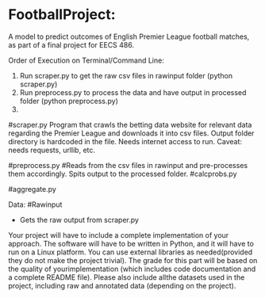 # FootballProject: 

A model to predict outcomes of English Premier League football matches, as part of a final project for EECS 486.

Order of Execution on Terminal/Command Line:
1. Run scraper.py to get the raw csv files in rawinput folder (python scraper.py)
2. Run preprocess.py to process the data and have output in processed folder (python preprocess.py)
3. 

#scraper.py
Program that crawls the betting data website for relevant data regarding the Premier League and downloads it into csv files. Output folder directory is hardcoded in the file. Needs internet access to run. Caveat: needs requests, urllib, etc.

#preprocess.py
#Reads from the csv files in rawinput and pre-processes them accordingly. Spits output to the processed folder.
#calcprobs.py

#aggregate.py


Data:
#Rawinput
- Gets the raw output from scraper.py


Your project will have to include a complete implementation of your approach.  The software will have to be written in Python, and it will have to run on a Linux platform.  You can use external libraries as needed(provided they do not make the project trivial).  The grade for this part will be based on the quality of yourimplementation (which includes code documentation and a complete README file).  Please also include allthe datasets used in the project, including raw and annotated data (depending on the project).